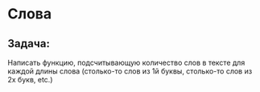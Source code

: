 # Слова

## Задача:  
  Написать функцию, подсчитывающую количество слов в тексте для каждой длины слова (столько-то слов из 1й буквы, столько-то слов из 2х букв, etc.)

